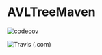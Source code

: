 # AVLTreeMaven

[![codecov](https://codecov.io/gh/mahitha-reddy/AVLTreeMaven/branch/master/graph/badge.svg?token=TXZOJPBR9L)](https://codecov.io/gh/mahitha-reddy/AVLTreeMaven)

![Travis (.com)](https://img.shields.io/travis/com/mahitha-reddy/AVLTreeMaven)
